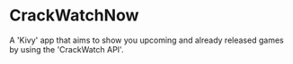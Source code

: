 # CrackWatchNow
A 'Kivy' app that aims to show you upcoming and already released games by using the 'CrackWatch API'.
